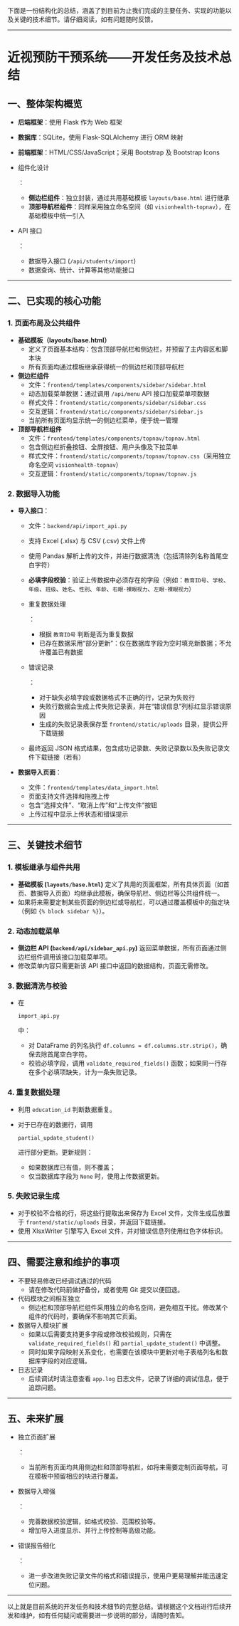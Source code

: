 下面是一份结构化的总结，涵盖了到目前为止我们完成的主要任务、实现的功能以及关键的技术细节。请仔细阅读，如有问题随时反馈。

------

# 近视预防干预系统——开发任务及技术总结

## 一、整体架构概览

- **后端框架**：使用 Flask 作为 Web 框架

- **数据库**：SQLite，使用 Flask-SQLAlchemy 进行 ORM 映射

- **前端框架**：HTML/CSS/JavaScript；采用 Bootstrap 及 Bootstrap Icons

- 组件化设计

  ：

  - **侧边栏组件**：独立封装，通过共用基础模板 `layouts/base.html` 进行继承
  - **顶部导航栏组件**：同样采用独立命名空间（如 `visionhealth-topnav`），在基础模板中统一引入

- API 接口

  ：

  - 数据导入接口 (`/api/students/import`)
  - 数据查询、统计、计算等其他功能接口

------

## 二、已实现的核心功能

### 1. 页面布局及公共组件

- **基础模板（layouts/base.html）**
  - 定义了页面基本结构：包含顶部导航栏和侧边栏，并预留了主内容区和脚本块
  - 所有页面均通过模板继承获得统一的侧边栏和顶部导航栏
- **侧边栏组件**
  - 文件：`frontend/templates/components/sidebar/sidebar.html`
  - 动态加载菜单数据：通过调用 `/api/menu` API 接口加载菜单项数据
  - 样式文件：`frontend/static/components/sidebar/sidebar.css`
  - 交互逻辑：`frontend/static/components/sidebar/sidebar.js`
  - 当前所有页面均显示统一的侧边栏菜单，便于统一管理
- **顶部导航栏组件**
  - 文件：`frontend/templates/components/topnav/topnav.html`
  - 包含侧边栏折叠按钮、全屏按钮、用户头像及下拉菜单
  - 样式文件：`frontend/static/components/topnav/topnav.css`（采用独立命名空间 `visionhealth-topnav`）
  - 交互逻辑：`frontend/static/components/topnav/topnav.js`

### 2. 数据导入功能

- **导入接口**：

  - 文件：`backend/api/import_api.py`

  - 支持 Excel (.xlsx) 与 CSV (.csv) 文件上传

  - 使用 Pandas 解析上传的文件，并进行数据清洗（包括清除列名称首尾空白字符）

  - **必填字段校验**：验证上传数据中必须存在的字段（例如：`教育ID号`、`学校`、`年级`、`班级`、`姓名`、`性别`、`年龄`、`右眼-裸眼视力`、`左眼-裸眼视力`）

  - 重复数据处理

    ：

    - 根据 `教育ID号` 判断是否为重复数据
    - 已存在数据采用“部分更新”：仅在数据库字段为空时填充新数据；不允许覆盖已有数据

  - 错误记录

    ：

    - 对于缺失必填字段或数据格式不正确的行，记录为失败行
    - 失败行数据会生成上传失败记录表，并在“错误信息”列标红显示错误原因
    - 生成的失败记录表保存至 `frontend/static/uploads` 目录，提供公开下载链接

  - 最终返回 JSON 格式结果，包含成功记录数、失败记录数以及失败记录文件下载链接（若有）

- **数据导入页面**：

  - 文件：`frontend/templates/data_import.html`
  - 页面支持文件选择和拖拽上传
  - 包含“选择文件”、“取消上传”和“上传文件”按钮
  - 上传过程中显示上传状态和错误提示

------

## 三、关键技术细节

### 1. 模板继承与组件共用

- **基础模板 (`layouts/base.html`)** 定义了共用的页面框架，所有具体页面（如首页、数据导入页面）均继承此模板，确保导航栏、侧边栏等公共组件统一。
- 如果将来需要定制某些页面的侧边栏或导航栏，可以通过覆盖模板中的指定块（例如 `{% block sidebar %}`）。

### 2. 动态加载菜单

- **侧边栏 API (`backend/api/sidebar_api.py`)** 返回菜单数据，所有页面通过侧边栏组件调用该接口加载菜单项。
- 修改菜单内容只需更新该 API 接口中返回的数据结构，页面无需修改。

### 3. 数据清洗与校验

- 在 

  ```
  import_api.py
  ```

   中：

  - 对 DataFrame 的列名执行 `df.columns = df.columns.str.strip()`，确保去除首尾空白字符。
  - 校验必填字段，调用 `validate_required_fields()` 函数；如果同一行存在多个必填项缺失，计为一条失败记录。

### 4. 重复数据处理

- 利用 `education_id` 判断数据重复。

- 对于已存在的数据行，调用 

  ```
  partial_update_student()
  ```

   进行部分更新。更新规则：

  - 如果数据库已有值，则不覆盖；
  - 仅当数据库字段为 `None` 时，使用上传数据更新。

### 5. 失败记录生成

- 对于校验不合格的行，将这些行提取出来保存为 Excel 文件，文件生成后放置于 `frontend/static/uploads` 目录，并返回下载链接。
- 使用 XlsxWriter 引擎写入 Excel 文件，并对错误信息列使用红色字体标识。

------

## 四、需要注意和维护的事项

- 不要轻易修改已经调试通过的代码
  - 请在修改代码前做好备份，或者使用 Git 提交以便回退。
- 代码模块之间相互独立
  - 侧边栏和顶部导航栏组件采用独立的命名空间，避免相互干扰。修改某个组件的代码时，要确保不影响其它页面。
- 数据导入模块扩展
  - 如果以后需要支持更多字段或修改校验规则，只需在 `validate_required_fields()` 和 `partial_update_student()` 中调整。
  - 同时如果字段映射关系变化，也需要在该模块中更新对电子表格列名和数据库字段的对应逻辑。
- 日志记录
  - 后续调试时请注意查看 `app.log` 日志文件，记录了详细的调试信息，便于追踪问题。

------

## 五、未来扩展

- 独立页面扩展

  ：

  - 当前所有页面均共用侧边栏和顶部导航栏，如将来需要定制页面导航，可在模板中预留相应的块进行覆盖。

- 数据导入增强

  ：

  - 完善数据校验逻辑，如格式校验、范围校验等。
  - 增加导入进度显示、并行上传控制等高级功能。

- 错误报告细化

  ：

  - 进一步改进失败记录文件的格式和错误提示，使用户更易理解并能迅速定位问题。

------

以上就是目前系统的开发任务和技术细节的完整总结。请根据这个文档进行后续开发和维护，如有任何疑问或需要进一步说明的部分，请随时告知。